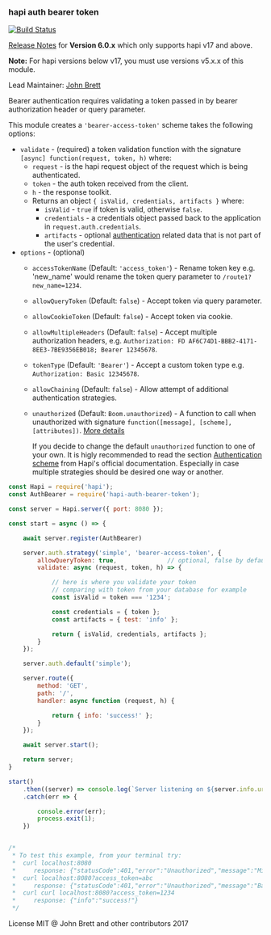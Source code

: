 ### hapi auth bearer token 

[![Build Status](https://travis-ci.org/johnbrett/hapi-auth-bearer-token.svg?branch=master)](https://travis-ci.org/johnbrett/hapi-auth-bearer-token) 

[Release Notes](https://github.com/johnbrett/hapi-auth-bearer-token/issues/146) for **Version 6.0.x** which only supports hapi v17 and above. 

**Note:** For hapi versions below v17, you must use versions v5.x.x of this module.

Lead Maintainer: [John Brett](https://github.com/johnbrett)

Bearer authentication requires validating a token passed in by bearer authorization header or query parameter.

This module creates a `'bearer-access-token'` scheme takes the following options:

- `validate` - (required) a token validation function with the signature `[async] function(request, token, h)` where:
    - `request` - is the hapi request object of the request which is being authenticated.
    - `token` - the auth token received from the client.
    - `h` - the response toolkit.
    - Returns an object `{ isValid, credentials, artifacts }` where:
        - `isValid` - `true` if token is valid, otherwise `false`.
        - `credentials` - a credentials object passed back to the application in `request.auth.credentials`.
        - `artifacts` - optional [authentication](http://hapijs.com/tutorials/auth) related data that is not part of the user's credential.
- `options` - (optional)
    - `accessTokenName` (Default: `'access_token'`) - Rename token key e.g. 'new_name' would rename the token query parameter to `/route1?new_name=1234`.
    - `allowQueryToken` (Default: `false`) - Accept token via query parameter.
    - `allowCookieToken` (Default: `false`) - Accept token via cookie.
    - `allowMultipleHeaders` (Default: `false`) - Accept multiple authorization headers, e.g. `Authorization: FD AF6C74D1-BBB2-4171-8EE3-7BE9356EB018; Bearer 12345678`.
    - `tokenType` (Default: `'Bearer'`) - Accept a custom token type e.g. `Authorization: Basic 12345678`.
    - `allowChaining` (Default: `false`) - Allow attempt of additional authentication strategies.
    - `unauthorized` (Default: `Boom.unauthorized`) - A function to call when unauthorized with signature `function([message], [scheme], [attributes])`. [More details](https://github.com/hapijs/boom#boomunauthorizedmessage-scheme-attributes)
    
        If you decide to change the default `unauthorized` function to one of your own. It is higly recommended to read the section [Authentication scheme](https://hapijs.com/api#authentication-scheme) from Hapi's official documentation. Especially in case multiple strategies should be desired one way or another. 

```javascript
const Hapi = require('hapi');
const AuthBearer = require('hapi-auth-bearer-token');

const server = Hapi.server({ port: 8080 });

const start = async () => {

    await server.register(AuthBearer)

    server.auth.strategy('simple', 'bearer-access-token', {
        allowQueryToken: true,              // optional, false by default
        validate: async (request, token, h) => {

            // here is where you validate your token
            // comparing with token from your database for example
            const isValid = token === '1234';

            const credentials = { token };
            const artifacts = { test: 'info' };

            return { isValid, credentials, artifacts };
        }
    });

    server.auth.default('simple');

    server.route({
        method: 'GET',
        path: '/',
        handler: async function (request, h) {

            return { info: 'success!' };
        }
    });

    await server.start();

    return server;
}

start()
    .then((server) => console.log(`Server listening on ${server.info.uri}`))
    .catch(err => {

        console.error(err);
        process.exit(1);
    })


/*
 * To test this example, from your terminal try:
 *  curl localhost:8080
 *     response: {"statusCode":401,"error":"Unauthorized","message":"Missing authentication"}
 *  curl localhost:8080?access_token=abc
 *     response: {"statusCode":401,"error":"Unauthorized","message":"Bad token","attributes":{"error":"Bad token"}}
 *  curl curl localhost:8080?access_token=1234
 *     response: {"info":"success!"}
 */
```

License MIT @ John Brett and other contributors 2017